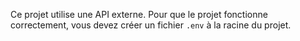 Ce projet utilise une API externe.
Pour que le projet fonctionne correctement, vous devez créer un fichier `.env` à la racine du projet.

